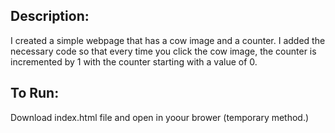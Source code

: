 ## Description:
I created a simple webpage that has a cow image and a counter. I added the necessary code so that every time you click the cow image, the counter is incremented by 1 with the counter starting with a value of 0.

## To Run:
Download index.html file and open in yoour brower (temporary method.)
